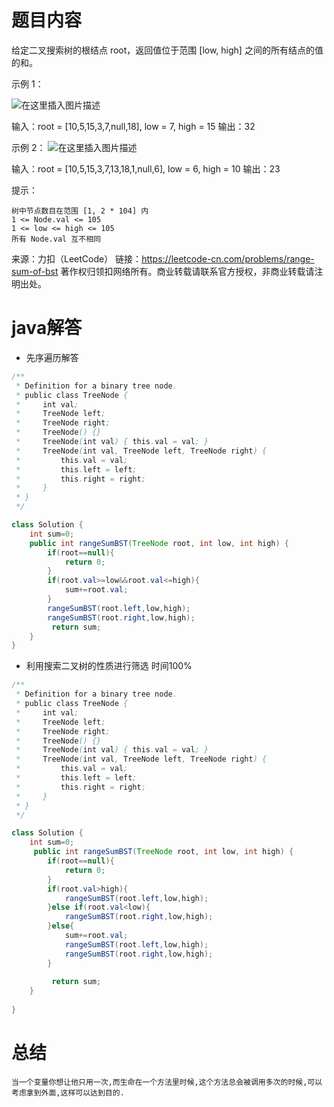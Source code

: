 ﻿# 题目内容

给定二叉搜索树的根结点 root，返回值位于范围 [low, high] 之间的所有结点的值的和。

 

示例 1：

![在这里插入图片描述](https://img-blog.csdnimg.cn/20210504205207560.jpg?x-oss-process=image/watermark,type_ZmFuZ3poZW5naGVpdGk,shadow_10,text_aHR0cHM6Ly9ibG9nLmNzZG4ubmV0L21vZ2JveA==,size_16,color_FFFFFF,t_70#pic_center)


输入：root = [10,5,15,3,7,null,18], low = 7, high = 15
输出：32

示例 2：
![在这里插入图片描述](https://img-blog.csdnimg.cn/20210504205215714.jpg?x-oss-process=image/watermark,type_ZmFuZ3poZW5naGVpdGk,shadow_10,text_aHR0cHM6Ly9ibG9nLmNzZG4ubmV0L21vZ2JveA==,size_16,color_FFFFFF,t_70#pic_center)


输入：root = [10,5,15,3,7,13,18,1,null,6], low = 6, high = 10
输出：23

 

提示：

    树中节点数目在范围 [1, 2 * 104] 内
    1 <= Node.val <= 105
    1 <= low <= high <= 105
    所有 Node.val 互不相同

来源：力扣（LeetCode）
链接：https://leetcode-cn.com/problems/range-sum-of-bst
著作权归领扣网络所有。商业转载请联系官方授权，非商业转载请注明出处。

# java解答

* 先序遍历解答

```java
/**
 * Definition for a binary tree node.
 * public class TreeNode {
 *     int val;
 *     TreeNode left;
 *     TreeNode right;
 *     TreeNode() {}
 *     TreeNode(int val) { this.val = val; }
 *     TreeNode(int val, TreeNode left, TreeNode right) {
 *         this.val = val;
 *         this.left = left;
 *         this.right = right;
 *     }
 * }
 */

class Solution {
    int sum=0;
    public int rangeSumBST(TreeNode root, int low, int high) {
        if(root==null){
            return 0;
        }
        if(root.val>=low&&root.val<=high){
            sum+=root.val;
        }
        rangeSumBST(root.left,low,high);
        rangeSumBST(root.right,low,high);
         return sum;
    }
}

```

* 利用搜索二叉树的性质进行筛选  时间100%

```java
/**
 * Definition for a binary tree node.
 * public class TreeNode {
 *     int val;
 *     TreeNode left;
 *     TreeNode right;
 *     TreeNode() {}
 *     TreeNode(int val) { this.val = val; }
 *     TreeNode(int val, TreeNode left, TreeNode right) {
 *         this.val = val;
 *         this.left = left;
 *         this.right = right;
 *     }
 * }
 */

class Solution {
    int sum=0;
     public int rangeSumBST(TreeNode root, int low, int high) {
        if(root==null){
            return 0;
        }
        if(root.val>high){
            rangeSumBST(root.left,low,high);
        }else if(root.val<low){
            rangeSumBST(root.right,low,high);
        }else{
            sum+=root.val;
            rangeSumBST(root.left,low,high);
            rangeSumBST(root.right,low,high);
        }
        
         return sum;
    }
   
}
```



# 总结

```
当一个变量你想让他只用一次,而生命在一个方法里时候,这个方法总会被调用多次的时候,可以考虑拿到外面,这样可以达到目的.